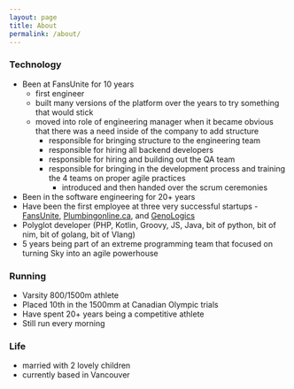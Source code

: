 ```yaml
---
layout: page
title: About
permalink: /about/
---
```


### Technology

- Been at FansUnite for 10 years
    - first engineer
    - built many versions of the platform over the years to try something that would stick
    - moved into role of engineering manager when it became obvious that there was a need inside of the company to add structure
        - responsible for bringing structure to the engineering team
        - responsible for hiring all backend developers
        - responsible for hiring and building out the QA team
        - responsible for bringing in the development process and training the 4 teams on proper agile practices
            - introduced and then handed over the scrum ceremonies
- Been in the software engineering for 20+ years
- Have been the first employee at three very successful startups - [FansUnite](https://fansunite.com/), [Plumbingonline.ca](https://plumbingonline.ca/), and  [GenoLogics](https://www.linkedin.com/company/genologics-life-sciences-software-inc-/about/) 
- Polyglot developer (PHP, Kotlin, Groovy, JS, Java, bit of python, bit of nim, bit of golang, bit of Vlang)
- 5 years being part of an extreme programming team that focused on turning Sky into an agile powerhouse


### Running
- Varsity 800/1500m athlete
- Placed 10th in the 1500mm at Canadian Olympic trials
- Have spent 20+ years being a competitive athlete
- Still run every morning


### Life
- married with 2 lovely children
- currently based in Vancouver
